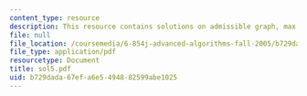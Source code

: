 ```yaml
---
content_type: resource
description: This resource contains solutions on admissible graph, max flow and matrix.
file: null
file_location: /coursemedia/6-854j-advanced-algorithms-fall-2005/b729dada67efa6e5494882599abe1025_sol5.pdf
file_type: application/pdf
resourcetype: Document
title: sol5.pdf
uid: b729dada-67ef-a6e5-4948-82599abe1025
---
```


